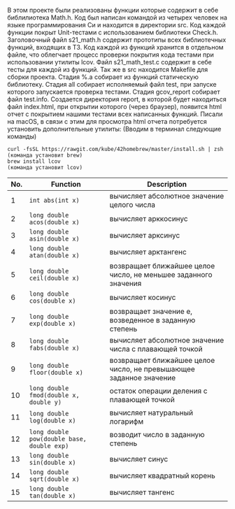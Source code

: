 В этом проекте были реализованы функции которые содержит в себе библилиотека Math.h. Код был написан командой из четырех человек на языке программирования Си и находится в директории src. Код каждой функции покрыт Unit-тестами с использованием библиотеки Check.h. Заголовочный файл s21_math.h содержит прототипы всех библиотечных функций, входящих в ТЗ. Код каждой из функций хранится в отдельном файле, что облегчает процесс проверки покрытия кода тестами при использовании утилиты lcov. Файл s21_math_test.c содержит в себе тесты для каждой из функций. Так же в src находится Makefile для сборки проекта. Стадия %.a собирает из функций статическую библиотеку. Стадия all собирает исполняемый файл test, при запуске которого запускается проверка тестами. Стадия gcov_report собирает файл test.info. Создается директория report, в которой будет находиться файл index.html, при открытии которого (через браузер), появится html отчет с покрытием нашими тестами всех написанных функций. Писали на macOS, в связи с этим для просмотра html отчета потребуется установить дополнительные утилиты:
(Вводим в терминал следующие команды)
```
curl -fsSL https://rawgit.com/kube/42homebrew/master/install.sh | zsh   (команда установит brew)
brew install lcov                                                       (команда установит lcov)
```

| No. | Function | Description |
| --- | -------- | ----------- |
| 1 | `int abs(int x)` | вычисляет абсолютное значение целого числа |
| 2 | `long double acos(double x)` | вычисляет арккосинус |
| 3 | `long double asin(double x)` | вычисляет арксинус |
| 4 | `long double atan(double x)` | вычисляет арктангенс |
| 5 | `long double ceil(double x)` | возвращает ближайшее целое число, не меньшее заданного значения |
| 6 | `long double cos(double x)` | вычисляет косинус |
| 7 | `long double exp(double x)` | возвращает значение e, возведенное в заданную степень |
| 8 | `long double fabs(double x)` | вычисляет абсолютное значение числа с плавающей точкой |
| 9 | `long double floor(double x)` | возвращает ближайшее целое число, не превышающее заданное значение |
| 10 | `long double fmod(double x, double y)` | остаток операции деления с плавающей точкой |
| 11 | `long double log(double x)` | вычисляет натуральный логарифм |
| 12 | `long double pow(double base, double exp)` | возводит число в заданную степень |
| 13 | `long double sin(double x)` | вычисляет синус |
| 14 | `long double sqrt(double x)` | вычисляет квадратный корень |
| 15 | `long double tan(double x)` | вычисляет тангенс |  